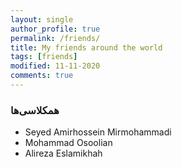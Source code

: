 ```yaml
---
layout: single
author_profile: true
permalink: /friends/
title: My friends around the world
tags: [friends]
modified: 11-11-2020
comments: true
---
```


### همکلاسی‌ها
* Seyed Amirhossein Mirmohammadi
* Mohammad Osoolian
* Alireza Eslamikhah
